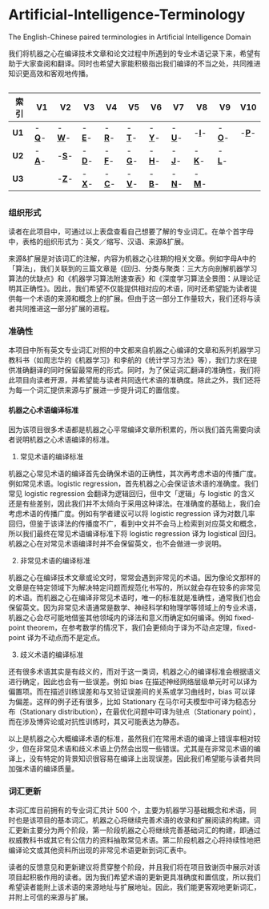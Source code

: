 # Artificial-Intelligence-Terminology
The English-Chinese paired terminologies in Artificial Intelligence Domain

我们将机器之心在编译技术文章和论文过程中所遇到的专业术语记录下来，希望有助于大家查阅和翻译。同时也希望大家能积极指出我们编译的不当之处，共同推进知识更高效和客观地传播。

## 
索引|V1| V2| V3| V4| V5| V6| V7| V8| V9|V10
 ---|---|---|---|---|---|---|---|---|---|---
**U1**|-[**Q**](https://github.com/SyncedAI00/Artificial-Intelligence-Terminology/blob/master/data/Q.md)-|-[**W**](https://github.com/SyncedAI00/Artificial-Intelligence-Terminology/blob/master/data/W.md)-|-[**E**](https://github.com/SyncedAI00/Artificial-Intelligence-Terminology/blob/master/data/E.md)-|-[**R**](https://github.com/SyncedAI00/Artificial-Intelligence-Terminology/blob/master/data/R.md)-|-[**T**](https://github.com/SyncedAI00/Artificial-Intelligence-Terminology/blob/master/data/T.md)-|-[**Y**](https://github.com/SyncedAI00/Artificial-Intelligence-Terminology/blob/master/data/Y.md)-|-[**U**](https://github.com/SyncedAI00/Artificial-Intelligence-Terminology/blob/master/data/U.md)-|-[**I**](https://github.com/SyncedAI00/Artificial-Intelligence-Terminology/blob/master/data/I.md)-|-[**O**](https://github.com/SyncedAI00/Artificial-Intelligence-Terminology/blob/master/data/O.md)-|-[**P**](https://github.com/SyncedAI00/Artificial-Intelligence-Terminology/blob/master/data/P.md)-
**U2**|-[**A**](https://github.com/SyncedAI00/Artificial-Intelligence-Terminology/blob/master/data/A.md)-|-[**S**](https://github.com/SyncedAI00/Artificial-Intelligence-Terminology/blob/master/data/S.md)-|-[**D**](https://github.com/SyncedAI00/Artificial-Intelligence-Terminology/blob/master/data/D.md)-|-[**F**](https://github.com/SyncedAI00/Artificial-Intelligence-Terminology/blob/master/data/F.md)-|-[**G**](https://github.com/SyncedAI00/Artificial-Intelligence-Terminology/blob/master/data/G.md)-|-[**H**](https://github.com/SyncedAI00/Artificial-Intelligence-Terminology/blob/master/data/H.md)-|-[**J**](https://github.com/SyncedAI00/Artificial-Intelligence-Terminology/blob/master/data/J.md)-|-[**K**](https://github.com/SyncedAI00/Artificial-Intelligence-Terminology/blob/master/data/K.md)-|-[**L**](https://github.com/SyncedAI00/Artificial-Intelligence-Terminology/blob/master/data/L.md)-|
**U3**||-[**Z**](https://github.com/SyncedAI00/Artificial-Intelligence-Terminology/blob/master/data/Z.md)-|-[**X**](https://github.com/SyncedAI00/Artificial-Intelligence-Terminology/blob/master/data/X.md)-|-[**C**](https://github.com/SyncedAI00/Artificial-Intelligence-Terminology/blob/master/data/C.md)-|-[**V**](https://github.com/SyncedAI00/Artificial-Intelligence-Terminology/blob/master/data/V.md)-|-[**B**](https://github.com/SyncedAI00/Artificial-Intelligence-Terminology/blob/master/data/B.md)-|-[**N**](https://github.com/SyncedAI00/Artificial-Intelligence-Terminology/blob/master/data/N.md)-|-[**M**](https://github.com/SyncedAI00/Artificial-Intelligence-Terminology/blob/master/data/M.md)-||
##   

### 组织形式

读者在此项目中，可通过以上表盘查看自己想要了解的专业词汇。在单个首字母中，表格的组织形式为：英文／缩写、汉语、来源&扩展。

来源&扩展是对该词汇的注解，内容为机器之心往期的相关文章。例如字母A中的「算法」，我们关联到的三篇文章是《回归、分类与聚类：三大方向剖解机器学习算法的优缺点》和《机器学习算法附速查表》和《深度学习算法全景图：从理论证明其正确性》。因此，我们希望不仅能提供相对应的术语，同时还希望能为读者提供每一个术语的来源和概念上的扩展。但由于这一部分工作量较大，我们还将与读者共同推进这一部分扩展的进程。

### 准确性

本项目中所有英文专业词汇对照的中文都来自机器之心编译的文章和系列机器学习教科书（如周志华的《机器学习》和李航的《统计学习方法》等），我们力求在提供准确翻译的同时保留最常用的形式。同时，为了保证词汇翻译的准确性，我们将此项目向读者开源，并希望能与读者共同迭代术语的准确度。除此之外，我们还将为每一个词汇提供来源与扩展进一步提升词汇的置信度。

#### 机器之心术语编译标准

因为该项目很多术语都是机器之心平常编译文章所积累的，所以我们首先需要向读者说明机器之心术语编译的标准。

1. 常见术语的编译标准

机器之心常见术语的编译首先会确保术语的正确性，其次再考虑术语的传播广度。例如常见术语。logistic regression，首先机器之心会保证该术语的准确度。我们常见 logistic regression 会翻译为逻辑回归，但中文「逻辑」与 logistic 的含义还是有些差别，因此我们并不太倾向于采用这种译法。在准确度的基础上，我们会考虑术语的传播广度。例如有学者建议可以将 logistic regression 译为对数几率回归，但鉴于该译法的传播度不广，看到中文并不会马上检索到对应英文和概念，所以我们最终在常见术语编译标准下将 logistic regression 译为 logistical 回归。机器之心在对常见术语编译时并不会保留英文，也不会做进一步说明。

2. 非常见术语的编译标准

机器之心在编译技术文章或论文时，常常会遇到非常见的术语。因为像论文那样的文章是在特定领域下为解决特定问题而规范化书写的，所以就会存在较多的非常见的术语。而机器之心在编译非常见术语时，唯一的标准就是准确性，通常我们也会保留英文。因为非常见术语通常是数学、神经科学和物理学等领域上的专业术语，机器之心会尽可能地借鉴其他领域内的译法和意义而确定如何编译。例如 fixed-point theorem，在参考数学的情况下，我们会更倾向于译为不动点定理，fixed-point 译为不动点而不是定点。

3. 歧义术语的编译标准

还有很多术语其实是有歧义的，而对于这一类词，机器之心的编译标准会根据语义进行确定，因此也会有一些误差。例如 bias 在描述神经网络层级单元时可以译为偏置项。而在描述训练误差和与叉验证误差间的关系或学习曲线时，bias 可以译为偏差。这样的例子还有很多，比如 Stationary 在马尔可夫模型中可译为稳态分布（Stationary distribution），在最优化问题中可译为驻点（Stationary point），而在涉及博弈论或对抗性训练时，其又可能表达为静态。

以上是机器之心大概编译术语的标准，虽然我们在常用术语的编译上错误率相对较少，但在非常见术语和歧义术语上仍然会出现一些错误。尤其是在非常见术语的编译上，没有特定的背景知识很容易在编译上出现误差。因此我们希望能与读者共同加强术语的编译质量。

### 词汇更新

本词汇库目前拥有的专业词汇共计 500 个，主要为机器学习基础概念和术语，同时也是该项目的基本词汇。机器之心将继续完善术语的收录和扩展阅读的构建。词汇更新主要分为两个阶段，第一阶段机器之心将继续完善基础词汇的构建，即通过权威教科书或其它有公信力的资料抽取常见术语。第二阶段机器之心将持续性地把编译论文或其他资料所出现的非常见术语更新到词汇表中。

读者的反馈意见和更新建议将贯穿整个阶段，并且我们将在项目致谢页中展示对该项目起积极作用的读者。因为我们希望术语的更新更具准确度和置信度，所以我们希望读者能附上该术语的来源地址与扩展地址。因此，我们能更客观地更新词汇，并附上可信的来源与扩展。
